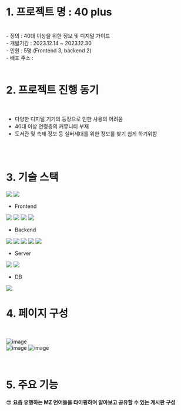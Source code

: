 # 1. 프로젝트 명 : 40 plus 
<br>
 - 정의 : 40대 이상을 위한 정보 및 디지털 가이드 <br>
 - 개발기간 : 2023.12.14 ~ 2023.12.30 <br>
 - 인원 : 5명 (Frontend 3, backend 2) <br>
 - 배포 주소 : 

<br>
<br>

# 2. 프로젝트 진행 동기
<br>

<ul>
  <li>다양한 디지털 기기의 등장으로 인한 사용의 어려움</li>
  <li>40대 이상 연령층의 커뮤니티 부재</li>
  <li>도서관 및 축제 정보 등 실버세대를 위한 정보를 찾기 쉽게 하기위함</li>
</ul>

<br>
<br>

# 3. 기술 스택
<img src="https://img.shields.io/badge/[기술명]-[배경색]?style=[모양]&logo=[아이콘명]&logoColor=[글자색]"/>
<img src="https://img.shields.io/badge/표시할이름-색상?style=for-the-badge&logo=기술스택아이콘&logoColor=white">

<br>

- Frontend <br>
<div>
 <img src="https://img.shields.io/badge/html5-E34F26?style=for-the-badge&logo=html5&logoColor=white">
 <img src="https://img.shields.io/badge/javascript-F7DF1E?style=for-the-badge&logo=javascript&logoColor=black">
 <img src="https://img.shields.io/badge/css-1572B6?style=for-the-badge&logo=css3&logoColor=white">
 <img src="https://img.shields.io/badge/ejs-B4CA65?style=for-the-badge&logo=ejs&logoColor=white">
</div>

- Backend <br>
<div>
 <img src="https://img.shields.io/badge/node.js-339933?style=for-the-badge&logo=Node.js&logoColor=white">
 <img src="https://img.shields.io/badge/express-000000?style=for-the-badge&logo=express&logoColor=white">
 <img src="https://img.shields.io/badge/.env-ECD53F?style=for-the-badge&logo=.env&logoColor=white">
 <img src="https://img.shields.io/badge/jwt-4285F4?style=for-the-badge&logo=jwt&logoColor=white">
 <img src="https://img.shields.io/badge/axios-5A29E4?style=for-the-badge&logo=axios&logoColor=white">
</div>

- Server <br>
<div>
 <img src="https://img.shields.io/badge/ec2-FF9900?style=for-the-badge&logo=ec2&logoColor=white">
 <img src="https://img.shields.io/badge/s3-569A31?style=for-the-badge&logo=s3&logoColor=white">
</div>

- DB <br>
<div>
 <img src="https://img.shields.io/badge/mysql-4479A1?style=for-the-badge&logo=mysql&logoColor=white"> 
</div>

# 4. 페이지 구성
<br>

![image](https://github.com/dydgjs200/TeamProj_nodejs/assets/25136172/e6e492f7-daeb-4327-be2b-fe333aa717c6)
<br>
![image](https://github.com/dydgjs200/TeamProj_nodejs/assets/25136172/9a607410-d61b-4305-89e0-69a0b3362ace)
![image](https://github.com/dydgjs200/TeamProj_nodejs/assets/25136172/866dde54-560b-48f0-9842-dd9d51bea8ef)

<br>

# 5. 주요 기능

😎 **요즘 유행하는 MZ 언어들을 타이핑하며 알아보고 공유할 수 있는 게시판 구성**


